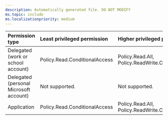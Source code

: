 ```yaml
---
description: Automatically generated file. DO NOT MODIFY
ms.topic: include
ms.localizationpriority: medium
---
```


|Permission type|Least privileged permission|Higher privileged permissions|
|:---|:---|:---|
|Delegated (work or school account)|Policy.Read.ConditionalAccess|Policy.Read.All, Policy.ReadWrite.ConditionalAccess|
|Delegated (personal Microsoft account)|Not supported.|Not supported.|
|Application|Policy.Read.ConditionalAccess|Policy.Read.All, Policy.ReadWrite.ConditionalAccess|

